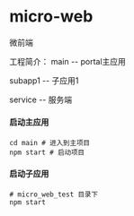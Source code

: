 
# micro-web
微前端

工程简介：
main -- portal主应用

subapp1 -- 子应用1

service -- 服务端

#### 启动主应用
```shell script
cd main # 进入到主项目
npm start # 启动项目
```
#### 启动子应用
```shell script
# micro_web_test 目录下
npm start 
```


